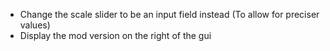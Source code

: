 * Change the scale slider to be an input field instead (To allow for preciser values)
* Display the mod version on the right of the gui